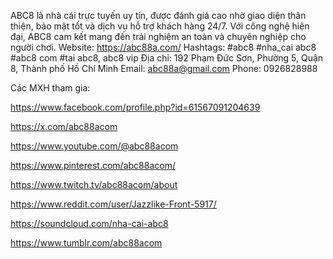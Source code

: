 ABC8 là nhà cái trực tuyến uy tín, được đánh giá cao nhờ giao diện thân thiện, bảo mật tốt và dịch vụ hỗ trợ khách hàng 24/7. Với công nghệ hiện đại, ABC8 cam kết mang đến trải nghiệm an toàn và chuyên nghiệp cho người chơi.
Website: https://abc88a.com/
Hashtags: #abc8 #nha_cai abc8 #abc8 com #tai abc8, abc8 vip
Địa chỉ: 192 Phạm Đức Sơn, Phường 5, Quận 8, Thành phố Hồ Chí Minh
Email: abc88a@gmail.com
Phone: 0926828988

Các MXH tham gia:

https://www.facebook.com/profile.php?id=61567091204639

https://x.com/abc88acom

https://www.youtube.com/@abc88acom

https://www.pinterest.com/abc88acom/

https://www.twitch.tv/abc88acom/about

https://www.reddit.com/user/Jazzlike-Front-5917/

https://soundcloud.com/nha-cai-abc8

https://www.tumblr.com/abc88acom